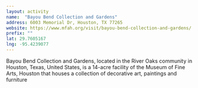 ```yaml
---
layout: activity
name:  "Bayou Bend Collection and Gardens"
address: 6003 Memorial Dr, Houston, TX 77265
website: https://www.mfah.org/visit/bayou-bend-collection-and-gardens/
prefix: ""
lat: 29.7605167
lng: -95.4239077
---
```


Bayou Bend Collection and Gardens, located in the River Oaks community in Houston, Texas, United States, is a 14-acre facility of the Museum of Fine Arts, Houston that houses a collection of decorative art, paintings and furniture
